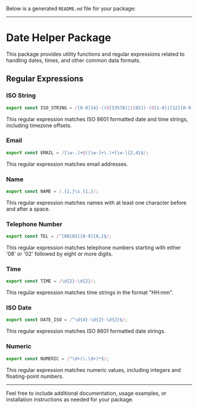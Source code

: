 Below is a generated `README.md` file for your package:

---

# Date Helper Package

This package provides utility functions and regular expressions related to handling dates, times, and other common data formats.

## Regular Expressions

### ISO String

```javascript
export const ISO_STRING = /[0-9]{4}-((0[13578]|1[02])-(0[1-9]|[12][0-9]|3[01])|(0[469]|11)-(0[1-9]|[12][0-9]|30)|(02)-(0[1-9]|[12][0-9]))T(0[0-9]|1[0-9]|2[0-3]):(0[0-9]|[1-5][0-9]):(0[0-9]|[1-5][0-9])(\.[0-9]{1,})?Z?\+\d{2}:\d{2}/;
```

This regular expression matches ISO 8601 formatted date and time strings, including timezone offsets.

### Email

```javascript
export const EMAIL = /[\w-.]+@([\w-]+\.)+[\w-]{2,4}$/;
```

This regular expression matches email addresses.

### Name

```javascript
export const NAME = /.{1,}\s.{1,}/;
```

This regular expression matches names with at least one character before and after a space.

### Telephone Number

```javascript
export const TEL = /^[08|02][0-9]{8,}$/;
```

This regular expression matches telephone numbers starting with either '08' or '02' followed by eight or more digits.

### Time

```javascript
export const TIME = /\d{2}:\d{2}/;
```

This regular expression matches time strings in the format "HH:mm".

### ISO Date

```javascript
export const DATE_ISO = /^\d{4}-\d{2}-\d{2}$/;
```

This regular expression matches ISO 8601 formatted date strings.

### Numeric

```javascript
export const NUMERIC = /^\d+(\.\d+)*$/;
```

This regular expression matches numeric values, including integers and floating-point numbers.

---

Feel free to include additional documentation, usage examples, or installation instructions as needed for your package.